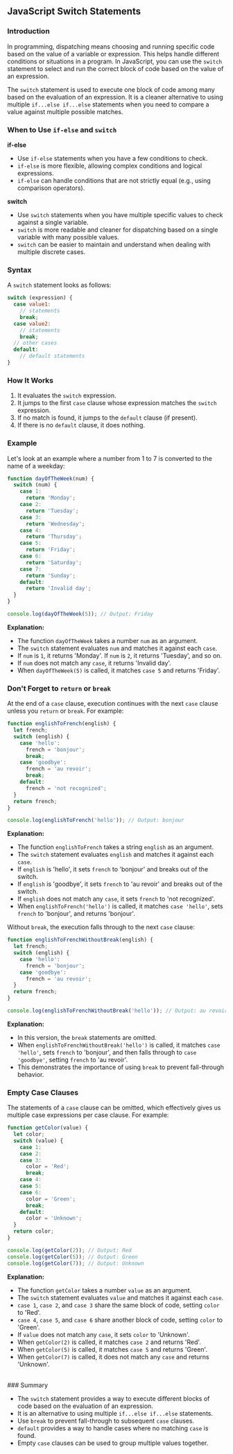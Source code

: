 ## JavaScript Switch Statements

### Introduction

In programming, dispatching means choosing and running specific code based on the value of a variable or expression. This helps handle different conditions or situations in a program. In JavaScript, you can use the `switch` statement to select and run the correct block of code based on the value of an expression.

The `switch` statement is used to execute one block of code among many based on the evaluation of an expression. It is a cleaner alternative to using multiple `if...else if...else` statements when you need to compare a value against multiple possible matches.

### When to Use `if-else` and `switch`

**if-else**
- Use `if-else` statements when you have a few conditions to check.
- `if-else` is more flexible, allowing complex conditions and logical expressions.
- `if-else` can handle conditions that are not strictly equal (e.g., using comparison operators).

**switch**
- Use `switch` statements when you have multiple specific values to check against a single variable.
- `switch` is more readable and cleaner for dispatching based on a single variable with many possible values.
- `switch` can be easier to maintain and understand when dealing with multiple discrete cases.

### Syntax

A `switch` statement looks as follows:

```javascript
switch (expression) {
  case value1:
    // statements
    break;
  case value2:
    // statements
    break;
  // other cases
  default:
    // default statements
}
```

### How It Works

1. It evaluates the `switch` expression.
2. It jumps to the first `case` clause whose expression matches the `switch` expression.
3. If no match is found, it jumps to the `default` clause (if present).
4. If there is no `default` clause, it does nothing.

### Example

Let's look at an example where a number from 1 to 7 is converted to the name of a weekday:

```javascript
function dayOfTheWeek(num) {
  switch (num) {
    case 1:
      return 'Monday';
    case 2:
      return 'Tuesday';
    case 3:
      return 'Wednesday';
    case 4:
      return 'Thursday';
    case 5:
      return 'Friday';
    case 6:
      return 'Saturday';
    case 7:
      return 'Sunday';
    default:
      return 'Invalid day';
  }
}

console.log(dayOfTheWeek(5)); // Output: Friday
```

**Explanation:**
- The function `dayOfTheWeek` takes a number `num` as an argument.
- The `switch` statement evaluates `num` and matches it against each `case`.
- If `num` is `1`, it returns 'Monday'. If `num` is `2`, it returns 'Tuesday', and so on.
- If `num` does not match any `case`, it returns 'Invalid day'.
- When `dayOfTheWeek(5)` is called, it matches `case 5` and returns 'Friday'.

### Don't Forget to `return` or `break`

At the end of a `case` clause, execution continues with the next `case` clause unless you `return` or `break`. For example:

```javascript
function englishToFrench(english) {
  let french;
  switch (english) {
    case 'hello':
      french = 'bonjour';
      break;
    case 'goodbye':
      french = 'au revoir';
      break;
    default:
      french = 'not recognized';
  }
  return french;
}

console.log(englishToFrench('hello')); // Output: bonjour
```

**Explanation:**
- The function `englishToFrench` takes a string `english` as an argument.
- The `switch` statement evaluates `english` and matches it against each `case`.
- If `english` is 'hello', it sets `french` to 'bonjour' and breaks out of the switch.
- If `english` is 'goodbye', it sets `french` to 'au revoir' and breaks out of the switch.
- If `english` does not match any `case`, it sets `french` to 'not recognized'.
- When `englishToFrench('hello')` is called, it matches `case 'hello'`, sets `french` to 'bonjour', and returns 'bonjour'.

Without `break`, the execution falls through to the next `case` clause:

```javascript
function englishToFrenchWithoutBreak(english) {
  let french;
  switch (english) {
    case 'hello':
      french = 'bonjour';
    case 'goodbye':
      french = 'au revoir';
  }
  return french;
}

console.log(englishToFrenchWithoutBreak('hello')); // Output: au revoir
```

**Explanation:**
- In this version, the `break` statements are omitted.
- When `englishToFrenchWithoutBreak('hello')` is called, it matches `case 'hello'`, sets `french` to 'bonjour', and then falls through to `case 'goodbye'`, setting `french` to 'au revoir'.
- This demonstrates the importance of using `break` to prevent fall-through behavior.

### Empty Case Clauses

The statements of a `case` clause can be omitted, which effectively gives us multiple case expressions per case clause. For example:

```javascript
function getColor(value) {
  let color;
  switch (value) {
    case 1:
    case 2:
    case 3:
      color = 'Red';
      break;
    case 4:
    case 5:
    case 6:
      color = 'Green';
      break;
    default:
      color = 'Unknown';
  }
  return color;
}

console.log(getColor(2)); // Output: Red
console.log(getColor(5)); // Output: Green
console.log(getColor(7)); // Output: Unknown
```

**Explanation:**
- The function `getColor` takes a number `value` as an argument.
- The `switch` statement evaluates `value` and matches it against each `case`.
- `case 1`, `case 2`, and `case 3` share the same block of code, setting `color` to 'Red'.
- `case 4`, `case 5`, and `case 6` share another block of code, setting `color` to 'Green'.
- If `value` does not match any `case`, it sets `color` to 'Unknown'.
- When `getColor(2)` is called, it matches `case 2` and returns 'Red'.
- When `getColor(5)` is called, it matches `case 5` and returns 'Green'.
- When `getColor(7)` is called, it does not match any `case` and returns 'Unknown'.

<br>
### Summary

- The `switch` statement provides a way to execute different blocks of code based on the evaluation of an expression.
- It is an alternative to using multiple `if...else if...else` statements.
- Use `break` to prevent fall-through to subsequent `case` clauses.
- `default` provides a way to handle cases where no matching `case` is found.
- Empty `case` clauses can be used to group multiple values together.
